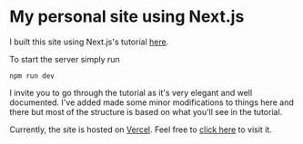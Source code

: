 # My personal site using Next.js

I built this site using Next.js's tutorial <a href=" https://nextjs.org/learn/basics/create-nextjs-app/setup">here</a>.

To start the server simply run 
```
npm run dev
```

I invite you to go through the tutorial as it's very elegant and well documented. I've added made some minor modifications to things here and there but most of the structure is based on what you'll see in the tutorial.

Currently, the site is hosted on <a href="https://vercel.com/">Vercel</a>. Feel free to <a href="https://nextjs-blog-git-main.franciscojavierarceo.vercel.app/">click here</a> to visit it.